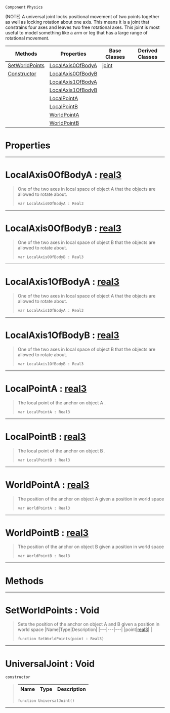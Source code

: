  `Component` `Physics`



(NOTE) A universal joint locks positional movement of two points together as well as locking rotation about one axis. This means it is a joint that constrains four axes and leaves two free rotational axes. This joint is most useful to model something like a arm or leg that has a large range of rotational movement.

|Methods|Properties|Base Classes|Derived Classes|
|---|---|---|---|
|[ SetWorldPoints](https://github.com/ZilchEngine/ZilchDocs/blob/master/code_reference/class_reference/universaljoint.markdown#setworldpoints-void)|[ LocalAxis0OfBodyA](https://github.com/ZilchEngine/ZilchDocs/blob/master/code_reference/class_reference/universaljoint.markdown#localaxis0ofbodya-zilch-e)|[joint](https://github.com/ZilchEngine/ZilchDocs/blob/master/code_reference/class_reference/joint.markdown)| |
|[ Constructor](https://github.com/ZilchEngine/ZilchDocs/blob/master/code_reference/class_reference/universaljoint.markdown#universaljoint-void)|[ LocalAxis0OfBodyB](https://github.com/ZilchEngine/ZilchDocs/blob/master/code_reference/class_reference/universaljoint.markdown#localaxis0ofbodyb-zilch-e)| | |
| |[ LocalAxis1OfBodyA](https://github.com/ZilchEngine/ZilchDocs/blob/master/code_reference/class_reference/universaljoint.markdown#localaxis1ofbodya-zilch-e)| | |
| |[ LocalAxis1OfBodyB](https://github.com/ZilchEngine/ZilchDocs/blob/master/code_reference/class_reference/universaljoint.markdown#localaxis1ofbodyb-zilch-e)| | |
| |[ LocalPointA](https://github.com/ZilchEngine/ZilchDocs/blob/master/code_reference/class_reference/universaljoint.markdown#localpointa-zilch-engine)| | |
| |[ LocalPointB](https://github.com/ZilchEngine/ZilchDocs/blob/master/code_reference/class_reference/universaljoint.markdown#localpointb-zilch-engine)| | |
| |[ WorldPointA](https://github.com/ZilchEngine/ZilchDocs/blob/master/code_reference/class_reference/universaljoint.markdown#worldpointa-zilch-engine)| | |
| |[ WorldPointB](https://github.com/ZilchEngine/ZilchDocs/blob/master/code_reference/class_reference/universaljoint.markdown#worldpointb-zilch-engine)| | |


 #  Properties


---  
 #  LocalAxis0OfBodyA : [real3](https://github.com/ZilchEngine/ZilchDocs/blob/master/code_reference/nada_base_types/real3.markdown)

> One of the two axes in local space of object A that the objects are allowed to rotate about.
> ``` lang=cpp, name=Nada
> var LocalAxis0OfBodyA : Real3


---  
 #  LocalAxis0OfBodyB : [real3](https://github.com/ZilchEngine/ZilchDocs/blob/master/code_reference/nada_base_types/real3.markdown)

> One of the two axes in local space of object B that the objects are allowed to rotate about.
> ``` lang=cpp, name=Nada
> var LocalAxis0OfBodyB : Real3


---  
 #  LocalAxis1OfBodyA : [real3](https://github.com/ZilchEngine/ZilchDocs/blob/master/code_reference/nada_base_types/real3.markdown)

> One of the two axes in local space of object A that the objects are allowed to rotate about.
> ``` lang=cpp, name=Nada
> var LocalAxis1OfBodyA : Real3


---  
 #  LocalAxis1OfBodyB : [real3](https://github.com/ZilchEngine/ZilchDocs/blob/master/code_reference/nada_base_types/real3.markdown)

> One of the two axes in local space of object B that the objects are allowed to rotate about.
> ``` lang=cpp, name=Nada
> var LocalAxis1OfBodyB : Real3


---  
 #  LocalPointA : [real3](https://github.com/ZilchEngine/ZilchDocs/blob/master/code_reference/nada_base_types/real3.markdown)

> The local point of the anchor on object A . 
> ``` lang=cpp, name=Nada
> var LocalPointA : Real3


---  
 #  LocalPointB : [real3](https://github.com/ZilchEngine/ZilchDocs/blob/master/code_reference/nada_base_types/real3.markdown)

> The local point of the anchor on object B . 
> ``` lang=cpp, name=Nada
> var LocalPointB : Real3


---  
 #  WorldPointA : [real3](https://github.com/ZilchEngine/ZilchDocs/blob/master/code_reference/nada_base_types/real3.markdown)

> The position of the anchor on object A given a position in world space 
> ``` lang=cpp, name=Nada
> var WorldPointA : Real3


---  
 #  WorldPointB : [real3](https://github.com/ZilchEngine/ZilchDocs/blob/master/code_reference/nada_base_types/real3.markdown)

> The position of the anchor on object B given a position in world space 
> ``` lang=cpp, name=Nada
> var WorldPointB : Real3


---  
 #  Methods


---  
 #  SetWorldPoints : Void

> Sets the position of the anchor on object A and B given a position in world space 
> |Name|Type|Description|
> |---|---|---|
> |point|[real3](https://github.com/ZilchEngine/ZilchDocs/blob/master/code_reference/nada_base_types/real3.markdown)| |
> ``` lang=cpp, name=Nada
> function SetWorldPoints(point : Real3)
> ``` 


---  
 #  UniversalJoint : Void

 `constructor`

> 
> |Name|Type|Description|
> |---|---|---|
> ``` lang=cpp, name=Nada
> function UniversalJoint()
> ``` 


---  
 

 